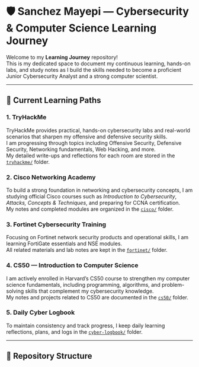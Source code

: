 # 🛡️ Sanchez Mayepi — Cybersecurity & Computer Science Learning Journey

Welcome to my **Learning Journey** repository!  
This is my dedicated space to document my continuous learning, hands-on labs, and study notes as I build the skills needed to become a proficient Junior Cybersecurity Analyst and a strong computer scientist.

---

## 🚀 Current Learning Paths

### 1. TryHackMe  
TryHackMe provides practical, hands-on cybersecurity labs and real-world scenarios that sharpen my offensive and defensive security skills.  
I am progressing through topics including Offensive Security, Defensive Security, Networking fundamentals, Web Hacking, and more.  
My detailed write-ups and reflections for each room are stored in the [`tryhackme/`](tryhackme/) folder.

### 2. Cisco Networking Academy  
To build a strong foundation in networking and cybersecurity concepts, I am studying official Cisco courses such as *Introduction to Cybersecurity*, *Attacks, Concepts & Techniques*, and preparing for CCNA certification.  
My notes and completed modules are organized in the [`cisco/`](cisco/) folder.

### 3. Fortinet Cybersecurity Training  
Focusing on Fortinet network security products and operational skills, I am learning FortiGate essentials and NSE modules.  
All related materials and lab notes are kept in the [`fortinet/`](fortinet/) folder.

### 4. CS50 — Introduction to Computer Science  
I am actively enrolled in Harvard’s CS50 course to strengthen my computer science fundamentals, including programming, algorithms, and problem-solving skills that complement my cybersecurity knowledge.  
My notes and projects related to CS50 are documented in the [`cs50/`](cs50/) folder.

### 5. Daily Cyber Logbook  
To maintain consistency and track progress, I keep daily learning reflections, plans, and logs in the [`cyber-logbook/`](cyber-logbook/) folder.

---

## 📁 Repository Structure
